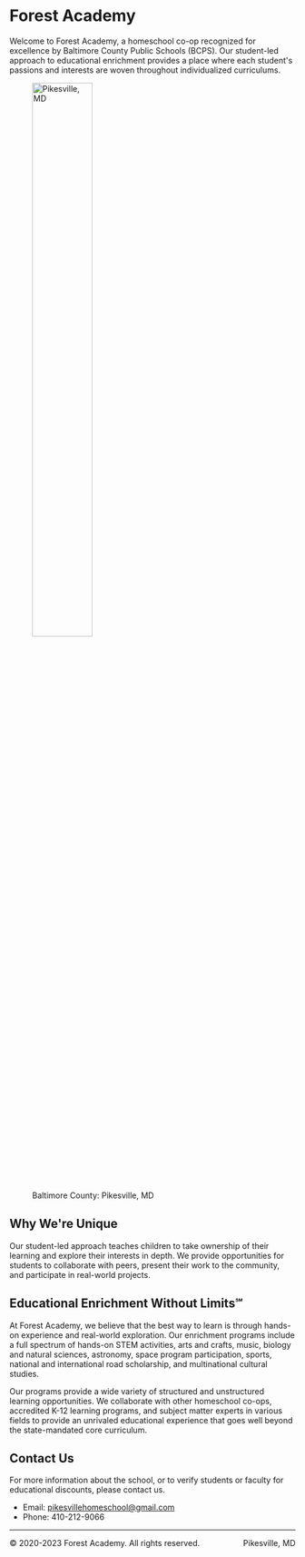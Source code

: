 <img
  src="https://user-images.githubusercontent.com/385462/234949121-4b57c12a-6ece-41bc-b053-127e0bc4eb37.png"
  alt="Forest Academy Logo"
  style="float: left; z-index: -1; position: absolute; margin: -10em;">

# Forest Academy

Welcome to Forest Academy, a homeschool co-op recognized for excellence by Baltimore County Public Schools (BCPS). Our student-led approach to educational enrichment provides a place where each student's passions and interests are woven throughout individualized curriculums.

<figure>
  <img src="https://user-images.githubusercontent.com/385462/234991656-e05bcd0c-64af-4fa7-bfab-c7240837a3f6.png" alt="Pikesville, MD" style="width: 50%; height: auto;">
  <figcaption>Baltimore County: Pikesville, MD</figcaption>
</figure>

## Why We're Unique
Our student-led approach teaches children to take ownership of their learning and explore their interests in depth. We provide opportunities for students to collaborate with peers, present their work to the community, and participate in real-world projects.

## Educational Enrichment Without Limits℠
At Forest Academy, we believe that the best way to learn is through hands-on experience and real-world exploration. Our enrichment programs include a full spectrum of hands-on STEM activities, arts and crafts, music, biology and natural sciences, astronomy, space program participation, sports, national and international road scholarship, and multinational cultural studies.

Our programs provide a wide variety of structured and unstructured learning opportunities. We collaborate with other homeschool co-ops, accredited K-12 learning programs, and subject matter experts in various fields to provide an unrivaled educational experience that goes well beyond the state-mandated core curriculum.

## Contact Us
For more information about the school, or to verify students or faculty for educational discounts, please contact us.
* Email: pikesvillehomeschool@gmail.com
* Phone: 410-212-9066

---

<footer>
  © 2020-2023 Forest Academy. All rights reserved.
  <span style="float: right; text-align: right;">Pikesville, MD</span>
</footer>
